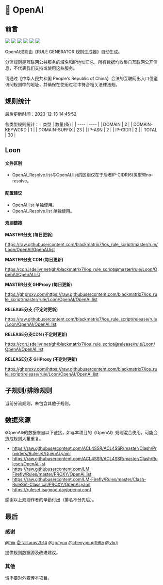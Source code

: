 # 🧸 OpenAI

## 前言

![](https://shields.io/badge/-移除重复规则-ff69b4) ![](https://shields.io/badge/-DOMAIN与DOMAIN--SUFFIX合并-green) ![](https://shields.io/badge/-DOMAIN--SUFFIX间合并-critical) ![](https://shields.io/badge/-DOMAIN与DOMAIN--KEYWORD合并-9cf) ![](https://shields.io/badge/-DOMAIN--SUFFIX与DOMAIN--KEYWORD合并-blue) ![](https://shields.io/badge/-IP--CIDR(6)合并-blueviolet) 

OpenAI规则由《RULE GENERATOR 规则生成器》自动生成。

分流规则是互联网公共服务的域名和IP地址汇总，所有数据均收集自互联网公开信息，不代表我们支持或使用这些服务。

请通过【中华人民共和国 People's Republic of China】合法的互联网出入口信道访问规则中的地址，并确保在使用过程中符合相关法律法规。

## 规则统计

最后更新时间：2023-12-13 14:45:52

各类型规则统计：
| 类型 | 数量(条)  | 
| ---- | ----  |
| DOMAIN | 2  | 
| DOMAIN-KEYWORD | 1  | 
| DOMAIN-SUFFIX | 23  | 
| IP-ASN | 2  | 
| IP-CIDR | 2  | 
| TOTAL | 30  | 


## Loon 

#### 文件区别
- OpenAI_Resolve.list与OpenAI.list的区别仅在于后者IP-CIDR(6)类型带no-resolve。

#### 配置建议
- OpenAI.list 单独使用。
- OpenAI_Resolve.list 单独使用。

#### 规则链接
**MASTER分支 (每日更新)**

https://raw.githubusercontent.com/blackmatrix7/ios_rule_script/master/rule/Loon/OpenAI/OpenAI.list

**MASTER分支 CDN (每日更新)**

https://cdn.jsdelivr.net/gh/blackmatrix7/ios_rule_script@master/rule/Loon/OpenAI/OpenAI.list

**MASTER分支 GHProxy (每日更新)**

https://ghproxy.com/https://raw.githubusercontent.com/blackmatrix7/ios_rule_script/master/rule/Loon/OpenAI/OpenAI.list

**RELEASE分支 (不定时更新)**

https://raw.githubusercontent.com/blackmatrix7/ios_rule_script/release/rule/Loon/OpenAI/OpenAI.list

**RELEASE分支CDN (不定时更新)**

https://cdn.jsdelivr.net/gh/blackmatrix7/ios_rule_script@release/rule/Loon/OpenAI/OpenAI.list

**RELEASE分支 GHProxy (不定时更新)**

https://ghproxy.com/https://raw.githubusercontent.com/blackmatrix7/ios_rule_script/release/rule/Loon/OpenAI/OpenAI.list

## 子规则/排除规则


当前分流规则，未包含其他子规则。

## 数据来源

《OpenAI》的数据来自以下链接，如与本项目的《OpenAI》规则混合使用，可能会造成规则大量重复。

- https://raw.githubusercontent.com/ACL4SSR/ACL4SSR/master/Clash/Providers/Ruleset/OpenAi.yaml
- https://raw.githubusercontent.com/ACL4SSR/ACL4SSR/master/Clash/Ruleset/OpenAi.list
- https://raw.githubusercontent.com/LM-Firefly/Rules/master/PROXY/OpenAi.list
- https://raw.githubusercontent.com/LM-Firefly/Rules/master/Clash-RuleSet-Classical/PROXY/OpenAi.yaml
- https://ruleset.isagood.day/openai.conf


感谢以上规则作者的辛勤付出（排名不分先后）。

## 最后

### 感谢

[@fiiir](https://github.com/fiiir) [@Tartarus2014](https://github.com/Tartarus2014) [@zjcfynn](https://github.com/zjcfynn) [@chenyiping1995](https://github.com/chenyiping1995) [@vhdj](https://github.com/vhdj)

提供规则数据源及改进建议。

### 其他

请不要对外宣传本项目。